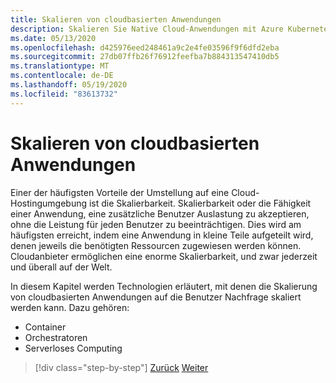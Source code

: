 ```yaml
---
title: Skalieren von cloudbasierten Anwendungen
description: Skalieren Sie Native Cloud-Anwendungen mit Azure Kubernetes Service und Azure Functions, um die Benutzer Nachfrage auf kostengünstige Weise zu erfüllen.
ms.date: 05/13/2020
ms.openlocfilehash: d425976eed248461a9c2e4fe03596f9f6dfd2eba
ms.sourcegitcommit: 27db07ffb26f76912feefba7b884313547410db5
ms.translationtype: MT
ms.contentlocale: de-DE
ms.lasthandoff: 05/19/2020
ms.locfileid: "83613732"
---
```

# <a name="scaling-cloud-native-applications"></a>Skalieren von cloudbasierten Anwendungen

Einer der häufigsten Vorteile der Umstellung auf eine Cloud-Hostingumgebung ist die Skalierbarkeit. Skalierbarkeit oder die Fähigkeit einer Anwendung, eine zusätzliche Benutzer Auslastung zu akzeptieren, ohne die Leistung für jeden Benutzer zu beeinträchtigen. Dies wird am häufigsten erreicht, indem eine Anwendung in kleine Teile aufgeteilt wird, denen jeweils die benötigten Ressourcen zugewiesen werden können. Cloudanbieter ermöglichen eine enorme Skalierbarkeit, und zwar jederzeit und überall auf der Welt.

 In diesem Kapitel werden Technologien erläutert, mit denen die Skalierung von cloudbasierten Anwendungen auf die Benutzer Nachfrage skaliert werden kann. Dazu gehören:

- Container
- Orchestratoren
- Serverloses Computing

>[!div class="step-by-step"]
>[Zurück](centralized-configuration.md)
>[Weiter](leverage-containers-orchestrators.md)
